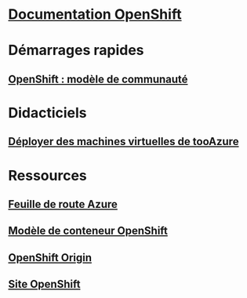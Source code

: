 # [Documentation OpenShift](index.md)
# Démarrages rapides
## [OpenShift : modèle de communauté](https://azure.microsoft.com/en-us/resources/templates/openshift-origin-rhel/)
# Didacticiels
## [Déployer des machines virtuelles de tooAzure](/azure/virtual-machines/linux/openshift-get-started)
# Ressources
## [Feuille de route Azure](https://azure.microsoft.com/roadmap/)
## [Modèle de conteneur OpenShift](https://github.com/Microsoft/openshift-container-platform)
## [OpenShift Origin](https://docs.openshift.org/latest/getting_started/index.html)
## [Site OpenShift](https://docs.openshift.org/latest/welcome/index.html)
